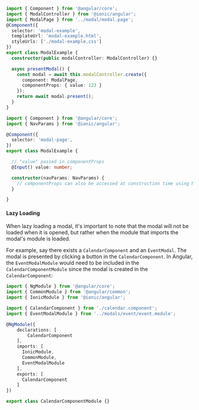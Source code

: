 ```typescript
import { Component } from '@angular/core';
import { ModalController } from '@ionic/angular';
import { ModalPage } from '../modal/modal.page';
@Component({
  selector: 'modal-example',
  templateUrl: 'modal-example.html',
  styleUrls: ['./modal-example.css']
})
export class ModalExample {
  constructor(public modalController: ModalController) {}

  async presentModal() {
    const modal = await this.modalController.create({
      component: ModalPage,
      componentProps: { value: 123 }
    });
    return await modal.present();
  }
}
```

```typescript
import { Component } from '@angular/core';
import { NavParams } from '@ionic/angular';

@Component({
  selector: 'modal-page',
})
export class ModalExample {

  // "value" passed in componentProps
  @Input() value: number;

  constructor(navParams: NavParams) {
    // componentProps can also be accessed at construction time using NavParams
  }

}
```

#### Lazy Loading

When lazy loading a modal, it's important to note that the modal will not be loaded when it is opened, but rather when the module that imports the modal's module is loaded.

For example, say there exists a `CalendarComponent` and an `EventModal`. The modal is presented by clicking a button in the `CalendarComponent`. In Angular, the `EventModalModule` would need to be included in the `CalendarComponentModule` since the modal is created in the `CalendarComponent`:

```typescript
import { NgModule } from '@angular/core';
import { CommonModule } from '@angular/common';
import { IonicModule } from '@ionic/angular';

import { CalendarComponent } from './calendar.component';
import { EventModalModule } from '../modals/event/event.module';

@NgModule({
    declarations: [
        CalendarComponent
    ],
    imports: [
      IonicModule,
      CommonModule,
      EventModalModule
    ],
    exports: [
      CalendarComponent
    ]
})

export class CalendarComponentModule {}
```
